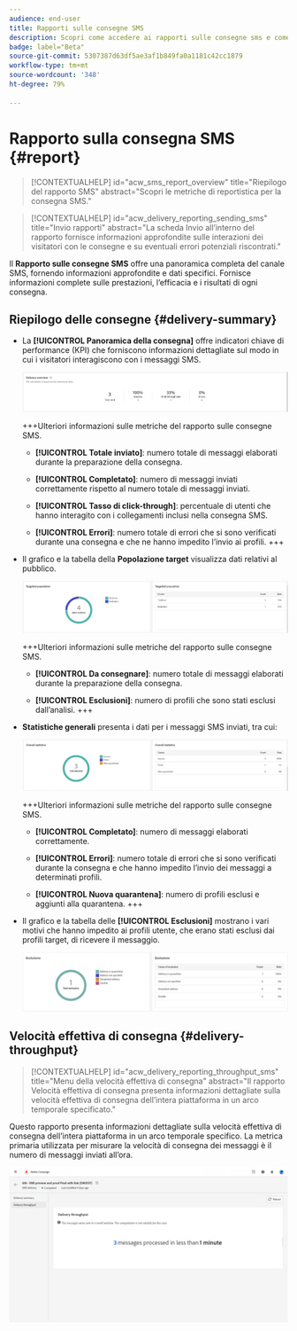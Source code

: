 ```yaml
---
audience: end-user
title: Rapporti sulle consegne SMS
description: Scopri come accedere ai rapporti sulle consegne sms e come utilizzarli
badge: label="Beta"
source-git-commit: 5307387d63df5ae3af1b849fa0a1181c42cc1879
workflow-type: tm+mt
source-wordcount: '348'
ht-degree: 79%

---
```


# Rapporto sulla consegna SMS {#report}

>[!CONTEXTUALHELP]
>id="acw_sms_report_overview"
>title="Riepilogo del rapporto SMS"
>abstract="Scopri le metriche di reportistica per la consegna SMS."

>[!CONTEXTUALHELP]
>id="acw_delivery_reporting_sending_sms"
>title="Invio rapporti"
>abstract="La scheda Invio all’interno del rapporto fornisce informazioni approfondite sulle interazioni dei visitatori con le consegne e su eventuali errori potenziali riscontrati."

Il **Rapporto sulle consegne SMS** offre una panoramica completa del canale SMS, fornendo informazioni approfondite e dati specifici. Fornisce informazioni complete sulle prestazioni, l’efficacia e i risultati di ogni consegna.

## Riepilogo delle consegne {#delivery-summary}

* La **[!UICONTROL Panoramica della consegna]** offre indicatori chiave di performance (KPI) che forniscono informazioni dettagliate sul modo in cui i visitatori interagiscono con i messaggi SMS.

  ![](assets/reporting_sms_3.png)

  +++Ulteriori informazioni sulle metriche del rapporto sulle consegne SMS.

   * **[!UICONTROL Totale inviato]**: numero totale di messaggi elaborati durante la preparazione della consegna.

   * **[!UICONTROL Completato]**: numero di messaggi inviati correttamente rispetto al numero totale di messaggi inviati.

   * **[!UICONTROL Tasso di click-through]**: percentuale di utenti che hanno interagito con i collegamenti inclusi nella consegna SMS.

   * **[!UICONTROL Errori]**: numero totale di errori che si sono verificati durante una consegna e che ne hanno impedito l’invio ai profili.
+++

* Il grafico e la tabella della **Popolazione target** visualizza dati relativi al pubblico.

  ![](assets/reporting_sms_4.png)

  +++Ulteriori informazioni sulle metriche del rapporto sulle consegne SMS.

   * **[!UICONTROL Da consegnare]**: numero totale di messaggi elaborati durante la preparazione della consegna.

   * **[!UICONTROL Esclusioni]**: numero di profili che sono stati esclusi dall’analisi.
+++


* **Statistiche generali** presenta i dati per i messaggi SMS inviati, tra cui:

  ![](assets/reporting_sms_5.png)

  +++Ulteriori informazioni sulle metriche del rapporto sulle consegne SMS.

   * **[!UICONTROL Completato]**: numero di messaggi elaborati correttamente.

   * **[!UICONTROL Errori]**: numero totale di errori che si sono verificati durante la consegna e che hanno impedito l’invio dei messaggi a determinati profili.

   * **[!UICONTROL Nuova quarantena]**: numero di profili esclusi e aggiunti alla quarantena.
+++

* Il grafico e la tabella delle **[!UICONTROL Esclusioni]** mostrano i vari motivi che hanno impedito ai profili utente, che erano stati esclusi dai profili target, di ricevere il messaggio.

  ![](assets/reporting_sms_6.png)

## Velocità effettiva di consegna {#delivery-throughput}

>[!CONTEXTUALHELP]
>id="acw_delivery_reporting_throughput_sms"
>title="Menu della velocità effettiva di consegna"
>abstract="Il rapporto Velocità effettiva di consegna presenta informazioni dettagliate sulla velocità effettiva di consegna dell’intera piattaforma in un arco temporale specificato."

Questo rapporto presenta informazioni dettagliate sulla velocità effettiva di consegna dell’intera piattaforma in un arco temporale specifico. La metrica primaria utilizzata per misurare la velocità di consegna dei messaggi è il numero di messaggi inviati all’ora.

![](assets/reporting_sms_2.png)

